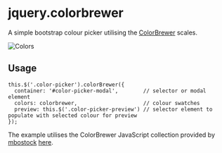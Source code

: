 jquery.colorbrewer
==================

A simple bootstrap colour picker utilising the [ColorBrewer][1] scales.

![Colors](http://i.imgur.com/R4NLaff.png)


## Usage

    this.$('.color-picker').colorBrewer({
      container: '#color-picker-modal',        // selector or modal element
      colors: colorbrewer,                     // colour swatches
      preview: this.$('.color-picker-preview') // selector element to populate with selected colour for preview
    });

The example utilises the ColorBrewer JavaScript collection provided by [mbostock][2] [here][3].

[1]: http://colorbrewer2.org/
[2]: https://github.com/mbostock
[3]: https://raw.githubusercontent.com/mbostock/d3/master/lib/colorbrewer/colorbrewer.js
